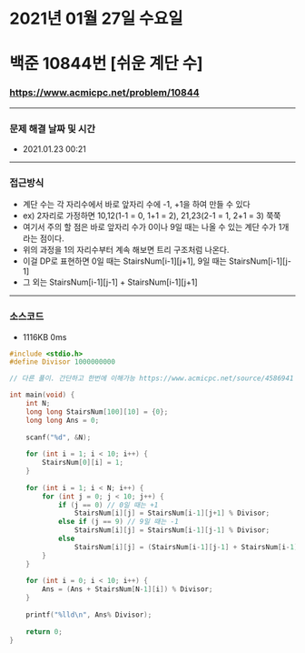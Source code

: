
# 2021년 01월 27일 수요일
# 백준 10844번 [쉬운 계단 수]
### https://www.acmicpc.net/problem/10844

---

### 문제 해결 날짜 및 시간
- 2021.01.23 00:21

---
### 접근방식
- 계단 수는 각 자리수에서 바로 앞자리 수에 -1, +1을 하여 만들 수 있다
- ex) 2자리로 가정하면 10,12(1-1 = 0, 1+1 = 2), 21,23(2-1 = 1, 2+1 = 3) 쭉쭉
- 여기서 주의 할 점은 바로 앞자리 수가 0이나 9일 때는 나올 수 있는 계단 수가 1개라는 점이다.
- 위의 과정을 1의 자리수부터 계속 해보면 트리 구조처럼 나온다.
- 이걸 DP로 표현하면 0일 때는 StairsNum[i-1][j+1], 9일 때는 StairsNum[i-1][j-1]
- 그 외는 StairsNum[i-1][j-1] + StairsNum[i-1][j+1]

---
### 소스코드
- 1116KB 0ms

```C
#include <stdio.h>
#define Divisor 1000000000

// 다른 풀이. 간단하고 한번에 이해가능 https://www.acmicpc.net/source/4586941

int main(void) {
	int N;
	long long StairsNum[100][10] = {0};
	long long Ans = 0;
	
	scanf("%d", &N);
	
	for (int i = 1; i < 10; i++) {
		StairsNum[0][i] = 1;
	}
	
	for (int i = 1; i < N; i++) {
		for (int j = 0; j < 10; j++) {
			if (j == 0) // 0일 때는 +1
				StairsNum[i][j] = StairsNum[i-1][j+1] % Divisor;
			else if (j == 9) // 9일 때는 -1
				StairsNum[i][j] = StairsNum[i-1][j-1] % Divisor;
			else
				StairsNum[i][j] = (StairsNum[i-1][j-1] + StairsNum[i-1][j+1]) % Divisor;
		}
	}
	
	for (int i = 0; i < 10; i++) {
		Ans = (Ans + StairsNum[N-1][i]) % Divisor;
	}
	
	printf("%lld\n", Ans% Divisor);
	
	return 0;
}
```
